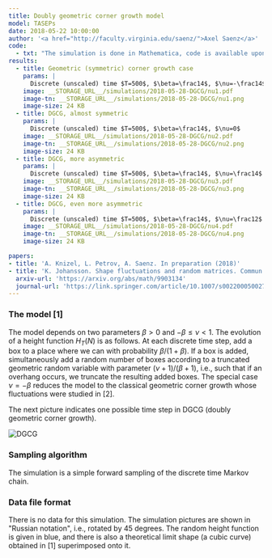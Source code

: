 ```yaml
---
title: Doubly geometric corner growth model
model: TASEPs
date: 2018-05-22 10:00:00
author: '<a href="http://faculty.virginia.edu/saenz/">Axel Saenz</a>'
code:
  - txt: "The simulation is done in Mathematica, code is available upon request"
results:
  - title: Geometric (symmetric) corner growth case
    params: |
      Discrete (unscaled) time $T=500$, $\beta=\frac14$, $\nu=-\frac14$
    image: __STORAGE_URL__/simulations/2018-05-28-DGCG/nu1.pdf
    image-tn: __STORAGE_URL__/simulations/2018-05-28-DGCG/nu1.png
    image-size: 24 KB
  - title: DGCG, almost symmetric
    params: |
      Discrete (unscaled) time $T=500$, $\beta=\frac14$, $\nu=0$
    image: __STORAGE_URL__/simulations/2018-05-28-DGCG/nu2.pdf
    image-tn: __STORAGE_URL__/simulations/2018-05-28-DGCG/nu2.png
    image-size: 24 KB
  - title: DGCG, more asymmetric
    params: |
      Discrete (unscaled) time $T=500$, $\beta=\frac14$, $\nu=\frac14$
    image: __STORAGE_URL__/simulations/2018-05-28-DGCG/nu3.pdf
    image-tn: __STORAGE_URL__/simulations/2018-05-28-DGCG/nu3.png
    image-size: 24 KB
  - title: DGCG, even more asymmetric
    params: |
      Discrete (unscaled) time $T=500$, $\beta=\frac14$, $\nu=\frac12$
    image: __STORAGE_URL__/simulations/2018-05-28-DGCG/nu4.pdf
    image-tn: __STORAGE_URL__/simulations/2018-05-28-DGCG/nu4.png
    image-size: 24 KB

papers:
- title: 'A. Knizel, L. Petrov, A. Saenz. In preparation (2018)'
- title: 'K. Johansson. Shape fluctuations and random matrices. Commun. Math. Phys. <b>209</b> (2000) no. 2, 437--476'
  arxiv-url: 'https://arxiv.org/abs/math/9903134'
  journal-url: 'https://link.springer.com/article/10.1007/s002200050027'
---
```


### The model [1]

The model depends on two parameters $\beta>0$ and $-\beta\le \nu<1$.
The evolution of a height function $H_T(N)$ is as follows.
At each discrete time step, add a box 
to a place where we can with probability $\beta/(1+\beta)$.
If a box is added, simultaneously add a random number of boxes
according to a truncated geometric random variable with 
parameter $(\nu+1)/(\beta+1)$, i.e., such that 
if an overhang occurs, we truncate the resulting added boxes.
The special case $\nu=-\beta$ reduces the model to the classical 
geometric corner growth whose fluctuations were studied in 
[2].

The next picture indicates one possible time step in DGCG (doubly geometric corner growth).

<img src="{{site.storage_url}}/simulations/2018-05-28-DGCG/DGCG.png" alt="DGCG" style="min-width:30%">

### Sampling algorithm

The simulation is a simple forward
sampling of the discrete time Markov chain.

### Data file format

There is no data for this simulation.
The simulation pictures are shown in "Russian notation", i.e., rotated
by 45 degrees. 
The random height function is given in blue, and 
there is also a theoretical limit shape
(a cubic curve) obtained in [1] superimposed onto it.
